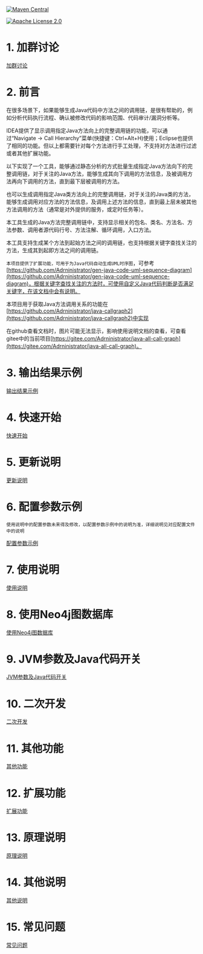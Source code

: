 [![Maven Central](https://img.shields.io/maven-central/v/com.github.adrninistrator/java-all-call-graph.svg)](https://search.maven.org/artifact/com.github.adrninistrator/java-all-call-graph/)

[![Apache License 2.0](https://img.shields.io/badge/license-Apache%20License%202.0-green.svg)](https://github.com/Adrninistrator/java-all-call-graph/blob/master/LICENSE)

# 1. 加群讨论

[加群讨论](group_discussions.md)

# 2. 前言

在很多场景下，如果能够生成Java代码中方法之间的调用链，是很有帮助的，例如分析代码执行流程、确认被修改代码的影响范围、代码审计/漏洞分析等。

IDEA提供了显示调用指定Java方法向上的完整调用链的功能，可以通过“Navigate -> Call Hierarchy”菜单(快捷键：Ctrl+Alt+H)使用；Eclipse也提供了相同的功能。但以上都需要针对每个方法进行手工处理，不支持对方法进行过滤或者其他扩展功能。

以下实现了一个工具，能够通过静态分析的方式批量生成指定Java方法向下的完整调用链，对于关注的Java方法，能够生成其向下调用的方法信息，及被调用方法再向下调用的方法，直到最下层被调用的方法。

也可以生成调用指定Java类方法向上的完整调用链，对于关注的Java类的方法，能够生成调用对应方法的方法信息，及调用上述方法的信息，直到最上层未被其他方法调用的方法（通常是对外提供的服务，或定时任务等）。

本工具生成的Java方法完整调用链中，支持显示相关的包名、类名、方法名、方法参数、调用者源代码行号、方法注解、循环调用，入口方法。

本工具支持生成某个方法到起始方法之间的调用链，也支持根据关键字查找关注的方法，生成其到起即方法之间的调用链。

`本项目提供了扩展功能，可用于为Java代码自动生成UML时序图`，可参考[https://github.com/Adrninistrator/gen-java-code-uml-sequence-diagram](https://github.com/Adrninistrator/gen-java-code-uml-sequence-diagram)，根据关键字查找关注的方法时，可使用自定义Java代码判断是否满足关键字，在该文档中会有说明。

本项目用于获取Java方法调用关系的功能在[https://github.com/Adrninistrator/java-callgraph2](https://github.com/Adrninistrator/java-callgraph2)中实现

在github查看文档时，图片可能无法显示，影响使用说明文档的查看，可查看gitee中的当前项目[https://gitee.com/Adrninistrator/java-all-call-graph](https://gitee.com/Adrninistrator/java-all-call-graph)。

# 3. 输出结果示例

[输出结果示例](output_example.md)

# 4. 快速开始

[快速开始](quick_start.md)

# 5. 更新说明

[更新说明](change_log.md)

# 6. 配置参数示例

`使用说明中的配置参数未来得及修改，以配置参数示例中的说明为准，详细说明见对应配置文件中的说明`

[配置参数示例](config_example.md)

# 7. 使用说明

[使用说明](how_to_use.md)

# 8. 使用Neo4j图数据库

[使用Neo4j图数据库](use_neo4j.md)

# 9. JVM参数及Java代码开关

[JVM参数及Java代码开关](jvm_options_java_switch.md)

# 10. 二次开发

[二次开发](custom_development.md)

# 11. 其他功能

[其他功能](other_functions.md)

# 12. 扩展功能

[扩展功能](extensions.md)

# 13. 原理说明

[原理说明](how_to_implementation.md)

# 14. 其他说明

[其他说明](other_instructions.md)

# 15. 常见问题

[常见问题](question_answer.md)
